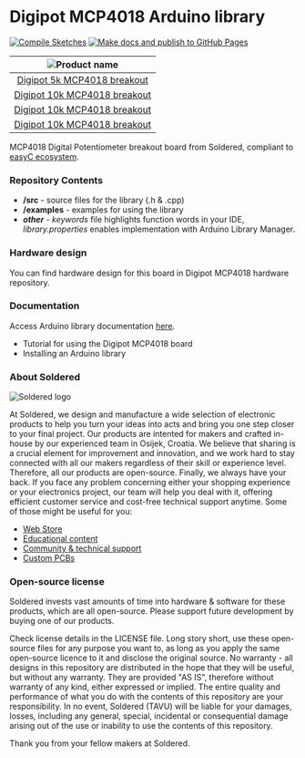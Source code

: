 # Digipot MCP4018 Arduino library

[![Compile Sketches](http://github-actions.40ants.com/e-radionicacom/Soldered-Digipot-MCP4018-Arduino-Library/matrix.svg?branch=dev&only=Compile%20Sketches)](https://github.com/e-radionicacom/Soldered-Digipot-MCP4018-Arduino-Library/actions/workflows/compile_test.yml)
[![Make docs and publish to GitHub Pages](https://github.com/e-radionicacom/Soldered-Digipot-MCP4018-Arduino-Library/actions/workflows/make_docs.yml/badge.svg?branch=dev)](https://github.com/e-radionicacom/Soldered-Digipot-MCP4018-Arduino-Library/actions/workflows/make_docs.yml)

| ![Product name](https://upload.wikimedia.org/wikipedia/commons/8/8f/Example_image.svg) |
| :---------------------------------------------------------------------------------------------: |
| [Digipot 5k MCP4018 breakout](https://www.solde.red/333046)                                                            |
| [Digipot 10k MCP4018 breakout](https://www.solde.red/333091)                                                           |
| [Digipot 10k MCP4018 breakout](https://www.solde.red/333092)                                                           |
| [Digipot 10k MCP4018 breakout](https://www.solde.red/333093)                                                           |

MCP4018 Digital Potentiometer breakout board from Soldered, compliant to [easyC ecosystem](https://www.soldered.com/easyC). 

### Repository Contents
- **/src** - source files for the library (.h & .cpp)
- **/examples** - examples for using the library
- ***other*** - *keywords* file highlights function words in your IDE, *library.properties* enables implementation with Arduino Library Manager.

### Hardware design
You can find hardware design for this board in Digipot MCP4018 hardware repository.

### Documentation

Access Arduino library documentation [here](https://e-radionicacom.github.io/Soldered-Digipot-MCP4018-Arduino-Library/).

- Tutorial for using the Digipot MCP4018 board
- Installing an Arduino library

### About Soldered
![Soldered logo](https://raw.githubusercontent.com/e-radionicacom/Soldered-Digipot-MCP4018-Arduino-Library/dev/extras/Logo%20horizontal-2.svg)

At Soldered, we design and manufacture a wide selection of electronic products to help you turn your ideas into acts and bring you one step closer to your final project. Our products are intented for makers and crafted in-house by our experienced team in Osijek, Croatia. We believe that sharing is a crucial element for improvement and innovation, and we work hard to stay connected with all our makers regardless of their skill or experience level. Therefore, all our products are open-source. Finally, we always have your back. If you face any problem concerning either your shopping experience or your electronics project, our team will help you deal with it, offering efficient customer service and cost-free technical support anytime. Some of those might be useful for you:

- [Web Store](https://www.soldered.com)
- [Educational content](https://learn.soldered.com)
- [Community & technical support](https://community.soldered.com)
- [Custom PCBs](https://pcb.soldered.com)


### Open-source license
Soldered invests vast amounts of time into hardware & software for these products, which are all open-source. Please support future development by buying one of our products. 

Check license details in the LICENSE file. Long story short, use these open-source files for any purpose you want to, as long as you apply the same open-source licence to it and disclose the original source. No warranty - all designs in this repository are distributed in the hope that they will be useful, but without any warranty. They are provided "AS IS", therefore without warranty of any kind, either expressed or implied. The entire quality and performance of what you do with the contents of this repository are your responsibility. In no event, Soldered (TAVU) will be liable for your damages, losses, including any general, special, incidental or consequential damage arising out of the use or inability to use the contents of this repository. 

Thank you from your fellow makers at Soldered.

